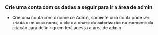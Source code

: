 ### Crie uma conta com os dados a seguir para ir a área de admin

 - Crie uma conta com o nome de Admin, somente uma conta pode ser criada com esse nome, e ele é a chave 
de autorização no momento da criação para definir quem terá acesso a área de admin